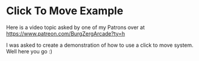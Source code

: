 # Click To Move Example
Here is a video topic asked by one of my Patrons over at https://www.patreon.com/BurgZergArcade?ty=h

I was asked to create a demonstration of how to use a click to move system. Well here you go :)
